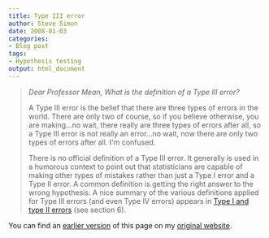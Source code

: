 ```yaml
---
title: Type III error
author: Steve Simon
date: 2008-01-03
categories:
- Blog post
tags:
- Hypothesis testing
output: html_document
---
```

> *Dear Professor Mean, What is the definition of a Type III error?*
>
> A Type III error is the belief that there are three types of errors in
> the world. There are only two of course, so if you believe otherwise,
> you are making\...no wait, there really are three types of errors
> after all, so a Type III error is not really an error\...no wait, now
> there are only two types of errors after all. I'm confused.
>
> There is no official definition of a Type III error. It generally is
> used in a humorous context to point out that statisticians are capable
> of making other types of mistakes rather than just a Type I error and
> a Type II error. A common definition is getting the right answer to
> the wrong hypothesis. A nice summary of the various definitions
> applied for Type III errors (and even Type IV errors) appears in [Type
> I and type II errors](../category/InterestingWebsites.html#Type01)
> (see section 6).

You can find an [earlier version][sim1] of this page on my [original website][sim2].

[sim1]: http://www.pmean.com/08/TypeIII.html
[sim2]: http://www.pmean.com/original_site.html
